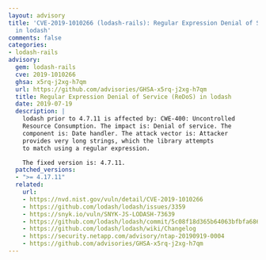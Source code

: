 ```yaml
---
layout: advisory
title: 'CVE-2019-1010266 (lodash-rails): Regular Expression Denial of Service (ReDoS)
  in lodash'
comments: false
categories:
- lodash-rails
advisory:
  gem: lodash-rails
  cve: 2019-1010266
  ghsa: x5rq-j2xg-h7qm
  url: https://github.com/advisories/GHSA-x5rq-j2xg-h7qm
  title: Regular Expression Denial of Service (ReDoS) in lodash
  date: 2019-07-19
  description: |
    lodash prior to 4.7.11 is affected by: CWE-400: Uncontrolled
    Resource Consumption. The impact is: Denial of service. The
    component is: Date handler. The attack vector is: Attacker
    provides very long strings, which the library attempts
    to match using a regular expression.

    The fixed version is: 4.7.11.
  patched_versions:
  - ">= 4.17.11"
  related:
    url:
    - https://nvd.nist.gov/vuln/detail/CVE-2019-1010266
    - https://github.com/lodash/lodash/issues/3359
    - https://snyk.io/vuln/SNYK-JS-LODASH-73639
    - https://github.com/lodash/lodash/commit/5c08f18d365b64063bfbfa686cbb97cdd6267347
    - https://github.com/lodash/lodash/wiki/Changelog
    - https://security.netapp.com/advisory/ntap-20190919-0004
    - https://github.com/advisories/GHSA-x5rq-j2xg-h7qm
---
```

